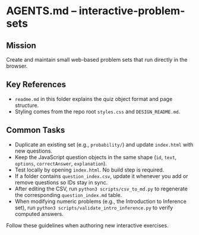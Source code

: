 # AGENTS.md – interactive-problem-sets

## Mission
Create and maintain small web-based problem sets that run directly in the browser.

## Key References
- `readme.md` in this folder explains the quiz object format and page structure.
- Styling comes from the repo root `styles.css` and `DESIGN_README.md`.

## Common Tasks
- Duplicate an existing set (e.g., `probability/`) and update `index.html` with new questions.
- Keep the JavaScript question objects in the same shape (`id`, `text`, `options`, `correctAnswer`, `explanation`).
- Test locally by opening `index.html`. No build step is required.
- If a folder contains `question_index.csv`, update it whenever you add or remove questions so IDs stay in sync.
- After editing the CSV, run `python3 scripts/csv_to_md.py` to regenerate the corresponding `question_index.md` table.
- When modifying numeric problems (e.g., the Introduction to Inference set), run `python3 scripts/validate_intro_inference.py` to verify computed answers.

Follow these guidelines when authoring new interactive exercises.
